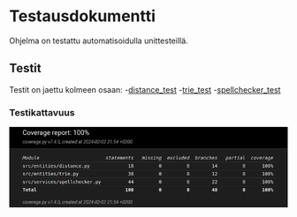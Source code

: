 # Testausdokumentti
Ohjelma on testattu automatisoidulla unittesteillä.

## Testit
Testit on jaettu kolmeen osaan:
-[distance_test](../src/tests/distance_test.py)
-[trie_test](../src/tests/trie_test.py)
-[spellchecker_test](../src/tests/spellchecker_test.py)

### Testikattavuus
![Coverage_report](coverage_report.png)